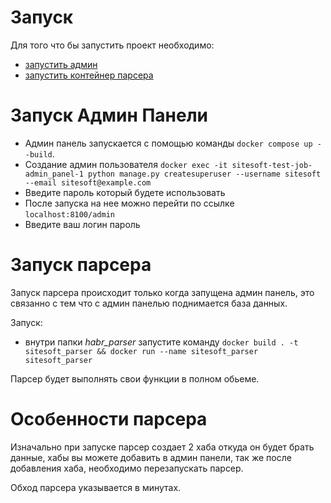 # Запуск
Для того что бы запустить проект необходимо:

- [запустить админ](#запуск-админ-панели)
- [запустить контейнер парсера](#запуск-парсера)

# Запуск Админ Панели
- Админ панель запускается с помощью команды `docker compose up --build`.
- Создание админ пользователя `docker exec -it sitesoft-test-job-admin_panel-1 python manage.py createsuperuser --username sitesoft --email sitesoft@example.com`
- Введите пароль который будете использовать
- После запуска на нее можно перейти по ссылке `localhost:8100/admin`
- Введите ваш логин пароль

# Запуск парсера
Запуск парсера происходит только когда запущена админ панель, это связанно с тем что с админ панелью поднимается база данных.

Запуск:

- внутри папки *habr_parser* запустите команду `docker build . -t sitesoft_parser && docker run --name sitesoft_parser sitesoft_parser`

Парсер будет выполнять свои функции в полном обьеме.

# Особенности парсера
Изначально при запуске парсер создает 2 хаба откуда он будет брать данные, хабы вы можете добавить в админ панели, так же после добавления хаба, необходимо перезапускать парсер.

Обход парсера указывается в минутах.